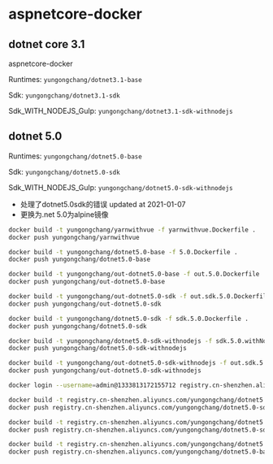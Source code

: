# aspnetcore-docker  

## dotnet core 3.1

aspnetcore-docker

Runtimes: `yungongchang/dotnet3.1-base`

Sdk: `yungongchang/dotnet3.1-sdk`

Sdk_WITH_NODEJS_Gulp: `yungongchang/dotnet3.1-sdk-withnodejs`

## dotnet 5.0

Runtimes: `yungongchang/dotnet5.0-base`

Sdk: `yungongchang/dotnet5.0-sdk`

Sdk_WITH_NODEJS_Gulp: `yungongchang/dotnet5.0-sdk-withnodejs`

- 处理了dotnet5.0sdk的错误 updated at 2021-01-07
- 更换为.net 5.0为alpine镜像

```bash
docker build -t yungongchang/yarnwithvue -f yarnwithvue.Dockerfile .
docker push yungongchang/yarnwithvue

docker build -t yungongchang/dotnet5.0-base -f 5.0.Dockerfile .
docker push yungongchang/dotnet5.0-base

docker build -t yungongchang/out-dotnet5.0-base -f out.5.0.Dockerfile .
docker push yungongchang/out-dotnet5.0-base

docker build -t yungongchang/out-dotnet5.0-sdk -f out.sdk.5.0.Dockerfile .
docker push yungongchang/out-dotnet5.0-sdk

docker build -t yungongchang/dotnet5.0-sdk -f sdk.5.0.Dockerfile .
docker push yungongchang/dotnet5.0-sdk

docker build -t yungongchang/dotnet5.0-sdk-withnodejs -f sdk.5.0.withNodejs.Dockerfile .
docker push yungongchang/dotnet5.0-sdk-withnodejs

docker build -t yungongchang/out-dotnet5.0-sdk-withnodejs -f out.sdk.5.0.withNodejs.Dockerfile .
docker push yungongchang/out-dotnet5.0-sdk-withnodejs
```

``` bash
docker login --username=admin@1333813172155712 registry.cn-shenzhen.aliyuncs.com

docker build -t registry.cn-shenzhen.aliyuncs.com/yungongchang/dotnet5.0-sdk -f sdk.5.0.Dockerfile .
docker push registry.cn-shenzhen.aliyuncs.com/yungongchang/dotnet5.0-sdk

docker build -t registry.cn-shenzhen.aliyuncs.com/yungongchang/dotnet5.0-sdk-withnodejs -f sdk.5.0.withNodejs.Dockerfile .
docker push registry.cn-shenzhen.aliyuncs.com/yungongchang/dotnet5.0-sdk-withnodejs

docker build -t registry.cn-shenzhen.aliyuncs.com/yungongchang/dotnet5.0-base -f 5.0.Dockerfile .
docker push registry.cn-shenzhen.aliyuncs.com/yungongchang/dotnet5.0-base

```
